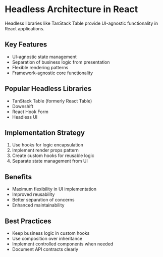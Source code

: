 # Headless Architecture in React

Headless libraries like TanStack Table provide UI-agnostic functionality in React applications.

## Key Features
- UI-agnostic state management
- Separation of business logic from presentation
- Flexible rendering patterns
- Framework-agnostic core functionality

## Popular Headless Libraries
- TanStack Table (formerly React Table)
- Downshift
- React Hook Form
- Headless UI

## Implementation Strategy
1. Use hooks for logic encapsulation
2. Implement render props pattern
3. Create custom hooks for reusable logic
4. Separate state management from UI

## Benefits
- Maximum flexibility in UI implementation
- Improved reusability
- Better separation of concerns
- Enhanced maintainability

## Best Practices
- Keep business logic in custom hooks
- Use composition over inheritance
- Implement controlled components when needed
- Document API contracts clearly